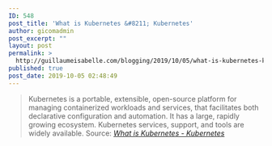 ```yaml
---
ID: 548
post_title: 'What is Kubernetes &#8211; Kubernetes'
author: gicomadmin
post_excerpt: ""
layout: post
permalink: >
  http://guillaumeisabelle.com/blogging/2019/10/05/what-is-kubernetes-kubernetes/
published: true
post_date: 2019-10-05 02:48:49
---
```

> Kubernetes is a portable, extensible, open-source platform for managing containerized workloads and services, that facilitates both declarative configuration and automation. It has a large, rapidly growing ecosystem. Kubernetes services, support, and tools are widely available. Source: *[What is Kubernetes - Kubernetes][1]*

 [1]: https://kubernetes.io/docs/concepts/overview/what-is-kubernetes/#going-back-in-time